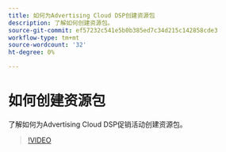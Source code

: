 ```yaml
---
title: 如何为Advertising Cloud DSP创建资源包
description: 了解如何创建资源包。
source-git-commit: ef57232c541e5b0b385ed7c34d215c142858cde3
workflow-type: tm+mt
source-wordcount: '32'
ht-degree: 0%

---
```


# 如何创建资源包

了解如何为Advertising Cloud DSP促销活动创建资源包。

>[!VIDEO](https://video.tv.adobe.com/v/339203)
